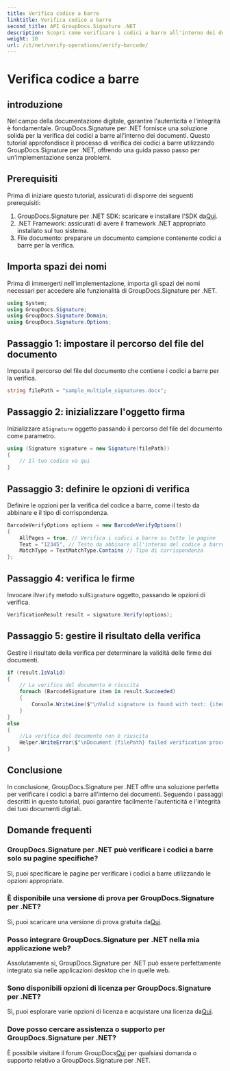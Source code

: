 ```yaml
---
title: Verifica codice a barre
linktitle: Verifica codice a barre
second_title: API GroupDocs.Signature .NET
description: Scopri come verificare i codici a barre all'interno dei documenti utilizzando GroupDocs.Signature per .NET. Segui il nostro tutorial passo passo per un'implementazione senza problemi.
weight: 10
url: /it/net/verify-operations/verify-barcode/
---
```


# Verifica codice a barre

## introduzione
Nel campo della documentazione digitale, garantire l'autenticità e l'integrità è fondamentale. GroupDocs.Signature per .NET fornisce una soluzione solida per la verifica dei codici a barre all'interno dei documenti. Questo tutorial approfondisce il processo di verifica dei codici a barre utilizzando GroupDocs.Signature per .NET, offrendo una guida passo passo per un'implementazione senza problemi.
## Prerequisiti
Prima di iniziare questo tutorial, assicurati di disporre dei seguenti prerequisiti:
1.  GroupDocs.Signature per .NET SDK: scaricare e installare l'SDK da[Qui](https://releases.groupdocs.com/signature/net/).
2. .NET Framework: assicurati di avere il framework .NET appropriato installato sul tuo sistema.
3. File documento: preparare un documento campione contenente codici a barre per la verifica.

## Importa spazi dei nomi
Prima di immergerti nell'implementazione, importa gli spazi dei nomi necessari per accedere alle funzionalità di GroupDocs.Signature per .NET.
```csharp
using System;
using GroupDocs.Signature;
using GroupDocs.Signature.Domain;
using GroupDocs.Signature.Options;
```
## Passaggio 1: impostare il percorso del file del documento
Imposta il percorso del file del documento che contiene i codici a barre per la verifica.
```csharp
string filePath = "sample_multiple_signatures.docx";
```
## Passaggio 2: inizializzare l'oggetto firma
 Inizializzare a`Signature` oggetto passando il percorso del file del documento come parametro.
```csharp
using (Signature signature = new Signature(filePath))
{
    // Il tuo codice va qui
}
```
## Passaggio 3: definire le opzioni di verifica
Definire le opzioni per la verifica del codice a barre, come il testo da abbinare e il tipo di corrispondenza.
```csharp
BarcodeVerifyOptions options = new BarcodeVerifyOptions()
{
    AllPages = true, // Verifica i codici a barre su tutte le pagine
    Text = "12345", // Testo da abbinare all'interno del codice a barre
    MatchType = TextMatchType.Contains // Tipo di corrispondenza
};
```
## Passaggio 4: verifica le firme
 Invocare il`Verify` metodo sul`Signature` oggetto, passando le opzioni di verifica.
```csharp
VerificationResult result = signature.Verify(options);
```
## Passaggio 5: gestire il risultato della verifica
Gestire il risultato della verifica per determinare la validità delle firme dei documenti.
```csharp
if (result.IsValid)
{
    // La verifica del documento è riuscita
    foreach (BarcodeSignature item in result.Succeeded)
    {
        Console.WriteLine($"\nValid signature is found with text: {item.Text} and type: {item.EncodeType.TypeName}.");
    }
}
else
{
    //La verifica del documento non è riuscita
    Helper.WriteError($"\nDocument {filePath} failed verification process.");
}
```

## Conclusione
In conclusione, GroupDocs.Signature per .NET offre una soluzione perfetta per verificare i codici a barre all'interno dei documenti. Seguendo i passaggi descritti in questo tutorial, puoi garantire facilmente l'autenticità e l'integrità dei tuoi documenti digitali.
## Domande frequenti
### GroupDocs.Signature per .NET può verificare i codici a barre solo su pagine specifiche?
Sì, puoi specificare le pagine per verificare i codici a barre utilizzando le opzioni appropriate.
### È disponibile una versione di prova per GroupDocs.Signature per .NET?
 Sì, puoi scaricare una versione di prova gratuita da[Qui](https://releases.groupdocs.com/).
### Posso integrare GroupDocs.Signature per .NET nella mia applicazione web?
Assolutamente sì, GroupDocs.Signature per .NET può essere perfettamente integrato sia nelle applicazioni desktop che in quelle web.
### Sono disponibili opzioni di licenza per GroupDocs.Signature per .NET?
 Sì, puoi esplorare varie opzioni di licenza e acquistare una licenza da[Qui](https://purchase.groupdocs.com/buy).
### Dove posso cercare assistenza o supporto per GroupDocs.Signature per .NET?
 È possibile visitare il forum GroupDocs[Qui](https://forum.groupdocs.com/c/signature/13) per qualsiasi domanda o supporto relativo a GroupDocs.Signature per .NET.